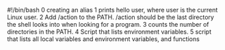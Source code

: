#!/bin/bash
0 creating an alias
1 prints hello user, where user is the current Linux user.
2 Add /action to the PATH. /action should be the last directory the shell looks into when looking for a program.
3 counts the number of directories in the PATH.
4 Script that lists environment variables.
5 script that lists all local variables and environment variables, and functions
